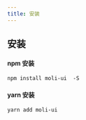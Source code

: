 ```yaml
---
title: 安装
---
```

## 安装

#### npm 安装
```
npm install moli-ui  -S
```

#### yarn 安装
```
yarn add moli-ui
```